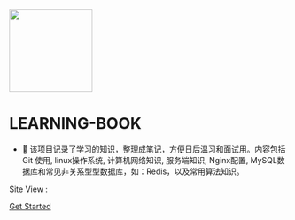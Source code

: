 <img width="150px" src="https://adomikao.gitee.io/media/img/LogoMakr_6ln8tC.png">

# LEARNING-BOOK

- 🍅 该项目记录了学习的知识，整理成笔记，方便日后温习和面试用。内容包括 Git 使用, linux操作系统, 计算机网络知识, 服务端知识, Nginx配置, MySQL数据库和常见非关系型型数据库，如：Redis，以及常用算法知识。

<span id="busuanzi_container_site_pv">Site View : <span id="busuanzi_value_site_pv">

[Get Started](README.md)

